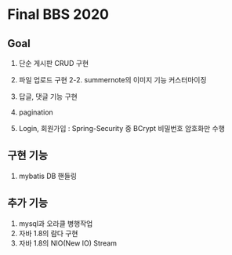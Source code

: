 # Final BBS 2020

## Goal
1. 단순 게시판 CRUD 구현
2. 파일 업로드 구현
	2-2. summernote의 이미지 기능 커스터마이징
	
3. 답글, 댓글 기능 구현
4. pagination
5. Login, 회원가입 : Spring-Security 중 BCrypt 비밀번호
암호화만 수행


## 구현 기능
1. mybatis DB 핸들링

## 추가 기능
1. mysql과 오라클 병행작업
2. 자바 1.8의 람다 구현
3. 자바 1.8의 NIO(New IO) Stream